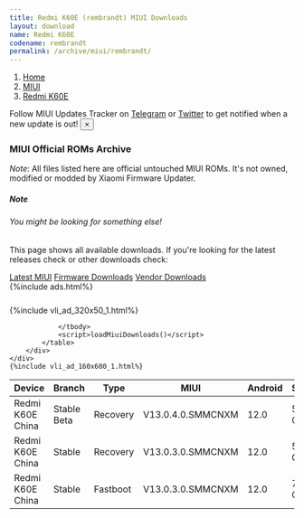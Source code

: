 ```yaml
---
title: Redmi K60E (rembrandt) MIUI Downloads
layout: download
name: Redmi K60E
codename: rembrandt
permalink: /archive/miui/rembrandt/
---
```

<nav aria-label="breadcrumb">
    <ol class="breadcrumb">
        <li class="breadcrumb-item"><a href="/">Home</a></li>
        <li class="breadcrumb-item"><a href="/miui/">MIUI</a></li>
        <li class="breadcrumb-item active" aria-current="page"><a href="/miui/rembrandt/">Redmi K60E</a></li>
    </ol>
</nav>
<div class="alert alert-primary alert-dismissible fade show" role="alert">
    Follow MIUI Updates Tracker on <a href="https://t.me/MIUIUpdatesTracker" class="alert-link">Telegram</a>
     or <a href="https://twitter.com/MiFwUpdater" class="alert-link">Twitter</a> to get notified when a new update is out!
    <button type="button" class="close" data-dismiss="alert" aria-label="Close">
        <span aria-hidden="true">&times;</span>
    </button>
</div>

### MIUI Official ROMs Archive
*Note*: All files listed here are official untouched MIUI ROMs. It's not owned, modified or modded by Xiaomi Firmware Updater.
<div class="card">
  <div class="card-body">
    <h5 class="card-title">Note</h5>
    <h6 class="card-subtitle mb-2 text-muted">You might be looking for something else!</h6>
    <p class="card-text">This page shows all available downloads.
     If you're looking for the latest releases check or other downloads check:</p>
    <a href="/miui/rembrandt/" class="card-link">Latest MIUI</a>
    <a href="/firmware/rembrandt/" class="card-link">Firmware Downloads</a>
    <a href="/vendor/rembrandt/" class="card-link">Vendor Downloads</a>
  </div>
</div>
{%include ads.html%}
<div class="row justify-content-center">
    <div class="col-10">
        <div class="table-responsive-md" style="margin-top: 25px;">
            {%include vli_ad_320x50_1.html%}
            <table id="miui" class="display dt-responsive nowrap compact table table-striped table-hover table-sm">
                <thead class="thead-dark">
                    <tr>
                        <th data-ref="device">Device</th>
                        <th data-ref="branch">Branch</th>
                        <th data-ref="type">Type</th>
                        <th data-ref="miui">MIUI</th>
                        <th data-ref="android">Android</th>
                        <th data-ref="size">Size</th>
                        <th data-ref="size">Date</th>
                        <th data-ref="link">Link</th>
                    </tr>
                </thead>
                <tbody>
                <tr><td>Redmi K60E China</td><td>Stable Beta</td><td>Recovery</td><td>V13.0.4.0.SMMCNXM</td><td>12.0</td><td>5.7 GB</td><td>2023-01-13</td><td><a href="/miui/rembrandt/stable beta/V13.0.4.0.SMMCNXM/">Download</a></td></tr>
<tr><td>Redmi K60E China</td><td>Stable</td><td>Recovery</td><td>V13.0.3.0.SMMCNXM</td><td>12.0</td><td>5.7 GB</td><td>2023-01-04</td><td><a href="/miui/rembrandt/stable/V13.0.3.0.SMMCNXM/">Download</a></td></tr>
<tr><td>Redmi K60E China</td><td>Stable</td><td>Fastboot</td><td>V13.0.3.0.SMMCNXM</td><td>12.0</td><td>7.2 GB</td><td>2022-12-23</td><td><a href="/miui/rembrandt/stable/V13.0.3.0.SMMCNXM/">Download</a></td></tr>

                </tbody>
                <script>loadMiuiDownloads()</script>
            </table>
        </div>
    </div>
    {%include vli_ad_160x600_1.html%}
</div>
